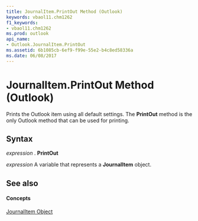 ```yaml
---
title: JournalItem.PrintOut Method (Outlook)
keywords: vbaol11.chm1262
f1_keywords:
- vbaol11.chm1262
ms.prod: outlook
api_name:
- Outlook.JournalItem.PrintOut
ms.assetid: 6b1085cb-6ef9-f99e-55e2-b4c8ed58336a
ms.date: 06/08/2017
---
```



# JournalItem.PrintOut Method (Outlook)

Prints the Outlook item using all default settings. The  **PrintOut** method is the only Outlook method that can be used for printing.


## Syntax

 _expression_ . **PrintOut**

 _expression_ A variable that represents a **JournalItem** object.


## See also


#### Concepts


[JournalItem Object](Outlook.JournalItem.md)

